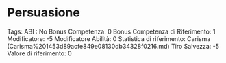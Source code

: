 # Persuasione

Tags: ABI
: No
Bonus Competenza: 0
Bonus Competenza di Riferimento: 1
Modificatore: -5
Modificatore  Abilità: 0
Statistica di riferimento: Carisma (Carisma%201453d89acfe849e08130db34328f0216.md)
Tiro Salvezza: -5
Valore di riferimento: 0